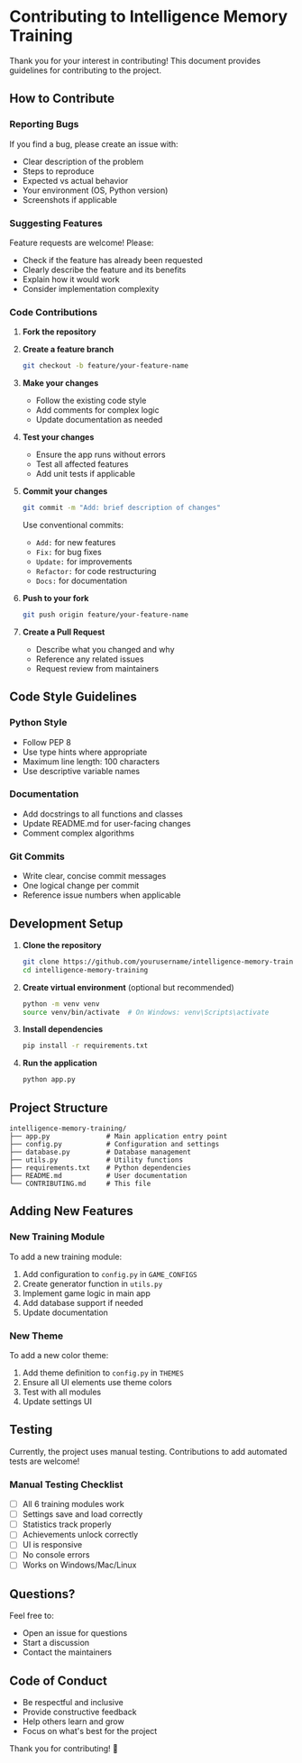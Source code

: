 # Contributing to Intelligence Memory Training

Thank you for your interest in contributing! This document provides guidelines for contributing to the project.

## How to Contribute

### Reporting Bugs

If you find a bug, please create an issue with:
- Clear description of the problem
- Steps to reproduce
- Expected vs actual behavior
- Your environment (OS, Python version)
- Screenshots if applicable

### Suggesting Features

Feature requests are welcome! Please:
- Check if the feature has already been requested
- Clearly describe the feature and its benefits
- Explain how it would work
- Consider implementation complexity

### Code Contributions

1. **Fork the repository**
2. **Create a feature branch**
   ```bash
   git checkout -b feature/your-feature-name
   ```

3. **Make your changes**
   - Follow the existing code style
   - Add comments for complex logic
   - Update documentation as needed

4. **Test your changes**
   - Ensure the app runs without errors
   - Test all affected features
   - Add unit tests if applicable

5. **Commit your changes**
   ```bash
   git commit -m "Add: brief description of changes"
   ```
   
   Use conventional commits:
   - `Add:` for new features
   - `Fix:` for bug fixes
   - `Update:` for improvements
   - `Refactor:` for code restructuring
   - `Docs:` for documentation

6. **Push to your fork**
   ```bash
   git push origin feature/your-feature-name
   ```

7. **Create a Pull Request**
   - Describe what you changed and why
   - Reference any related issues
   - Request review from maintainers

## Code Style Guidelines

### Python Style
- Follow PEP 8
- Use type hints where appropriate
- Maximum line length: 100 characters
- Use descriptive variable names

### Documentation
- Add docstrings to all functions and classes
- Update README.md for user-facing changes
- Comment complex algorithms

### Git Commits
- Write clear, concise commit messages
- One logical change per commit
- Reference issue numbers when applicable

## Development Setup

1. **Clone the repository**
   ```bash
   git clone https://github.com/yourusername/intelligence-memory-training.git
   cd intelligence-memory-training
   ```

2. **Create virtual environment** (optional but recommended)
   ```bash
   python -m venv venv
   source venv/bin/activate  # On Windows: venv\Scripts\activate
   ```

3. **Install dependencies**
   ```bash
   pip install -r requirements.txt
   ```

4. **Run the application**
   ```bash
   python app.py
   ```

## Project Structure

```
intelligence-memory-training/
├── app.py              # Main application entry point
├── config.py           # Configuration and settings
├── database.py         # Database management
├── utils.py            # Utility functions
├── requirements.txt    # Python dependencies
├── README.md           # User documentation
└── CONTRIBUTING.md     # This file
```

## Adding New Features

### New Training Module
To add a new training module:

1. Add configuration to `config.py` in `GAME_CONFIGS`
2. Create generator function in `utils.py`
3. Implement game logic in main app
4. Add database support if needed
5. Update documentation

### New Theme
To add a new color theme:

1. Add theme definition to `config.py` in `THEMES`
2. Ensure all UI elements use theme colors
3. Test with all modules
4. Update settings UI

## Testing

Currently, the project uses manual testing. Contributions to add automated tests are welcome!

### Manual Testing Checklist
- [ ] All 6 training modules work
- [ ] Settings save and load correctly
- [ ] Statistics track properly
- [ ] Achievements unlock correctly
- [ ] UI is responsive
- [ ] No console errors
- [ ] Works on Windows/Mac/Linux

## Questions?

Feel free to:
- Open an issue for questions
- Start a discussion
- Contact the maintainers

## Code of Conduct

- Be respectful and inclusive
- Provide constructive feedback
- Help others learn and grow
- Focus on what's best for the project

Thank you for contributing! 🎯
